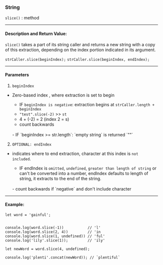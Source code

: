 ### String 

`slice()` : method

___

#### Description and Return Value:

`slice()` takes a part of its string caller and returns a new string with a copy of this extraction, depending on the index portion indicated in its argument.

`strCaller.slice(beginIndex);`
`strCaller.slice(beginIndex, endIndex);`

___

#### Parameters

1. `beginIndex`
- Zero-based index , where extraction is set to begin

    - IF `beginIndex is negative`: extraction begins at `strCaller.length + beginIndex`
    - `"test".slice(-2)` >> `st`
    - 4 + (-2) = 2 (index 2 = s)
    - count backwards
    <br>
    - IF `beginIndex >= str.length`: `empty string` is returned `""`

2. `OPTIONAL: endIndex`
- indicates where to end extraction, character at this index is `not included`.

    - IF endIndex is `omitted`, `undefined`, `greater than length of string` or can't be converted into a number, endIndex defaults to length of string, it extracts to the end of the string.
    <br>
    - count backwards if `negative` and don't include character

___

#### Example:

```
let word = 'gainful';


console.log(word.slice(-1))           // 'l'
console.log(word.slice(2, 4))         // 'in
console.log(word.slice(1, undefined)) // 'ful'
console.log('lily'.slice(1));         // 'ily'

let newWord = word.slice(4, undefined);

console.log('plenti'.concat(newWord)); // `plentiful`

```

